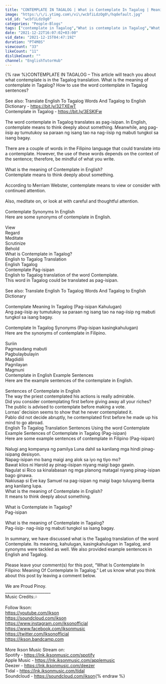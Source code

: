 ```yaml
---
title: "CONTEMPLATE IN TAGALOG | What is Contemplate In Tagalog | Meaning of Contemplate In Tagalog"
image: "https:\/\/i.ytimg.com\/vi\/wcbfiLdzOg0\/hqdefault.jpg"
vid_id: "wcbfiLdzOg0"
categories: "People-Blogs"
tags: ["contemplate in Tagalog","What is contemplate in Tagalog","What contemplate in Tagalog"]
date: "2021-12-22T16:07:02+03:00"
vid_date: "2021-12-15T04:47:19Z"
duration: "PT4M8S"
viewcount: "33"
likeCount: "11"
dislikeCount: ""
channel: "EnglishTutorHub"
---
```

{% raw %}CONTEMPLATE IN TAGALOG – This article will teach you about what contemplate is in the Tagalog translation. What is the meaning of contemplate in Tagalog? How to use the word contemplate in Tagalog sentences?<br /><br />See also: Translate English To Tagalog Words And Tagalog to English Dictionary - <a rel="nofollow" target="blank" href="https://bit.ly/32TXEwT">https://bit.ly/32TXEwT</a><br />Contemplate in Tagalog - <a rel="nofollow" target="blank" href="https://bit.ly/3ESKIFw">https://bit.ly/3ESKIFw</a><br /><br />The word contemplate in Tagalog translates as pag-isipan. In English, contemplate means to think deeply about something. Meanwhile, ang pag-iisip ay tumutukoy sa paraan ng isang tao na nag-iisip ng mabuti tungkol sa isang bagay.<br /><br />There are a couple of words in the Filipino language that could translate into a contemplate. However, the use of these words depends on the context of the sentence; therefore, be mindful of what you write.<br /><br />What is the meaning of Contemplate in English?<br />Contemplate means to think deeply about something.<br /><br />According to Merriam Webster, contemplate means to view or consider with continued attention.<br /><br />Also, meditate on, or look at with careful and thoughtful attention.<br /><br />Contemplate Synonyms In English<br />Here are some synonyms of contemplate in English.<br /><br />View<br />Regard<br />Meditate<br />Scrutinize<br />Behold<br />What is Contemplate in Tagalog?<br />English to Tagalog Translation<br />English Tagalog<br />Contemplate Pag-isipan<br />English to Tagalog translation of the word Contemplate.<br />This word in Tagalog could be translated as pag-isipan.<br /><br />See also: Translate English To Tagalog Words And Tagalog to English Dictionary<br /><br />Contemplate Meaning In Tagalog (Pag-isipan Kahulugan)<br />Ang pag-iisip ay tumutukoy sa paraan ng isang tao na nag-iisip ng mabuti tungkol sa isang bagay.<br /><br />Contemplate In Tagalog Synonyms (Pag-isipan kasingkahulugan)<br />Here are the synonyms of contemplate in Filipino.<br /><br />Suriin<br />Pagmasdang mabuti<br />Pagbulaybulayin<br />Magdidili<br />Pagnilayan<br />Magmuni<br />Contemplate in English Example Sentences<br />Here are the example sentences of the contemplate in English.<br /><br />Sentences of Contemplate in English<br />The way the priest contemplated his actions is really admirable.<br />Did you consider contemplating first before giving away all your riches?<br />The public is advised to contemplate before making a vote.<br />Lornas’ decision seems to show that he never contemplated it.<br />Pablo did not decide abruptly, he contemplated first before he made up his mind to go abroad.<br />English To Tagalog Translation Sentences Using the word Contemplate<br />Example Sentences of Contemplate in Tagalog (Pag-isipan)<br />Here are some example sentences of contemplate in Filipino (Pag-isipan)<br /><br />Nalugi ang kompanya ng pamilya Luna dahil sa kanilang mga hindi pinag-isipang desisyon.<br />Napag-isipan mo bang maigi ang alok sa iyo ng tiyo mo?<br />Bawat kilos ni Harold ay pinag-iisipan niyang maigi bago gawin.<br />Nagulat si Rico sa kinalabasan ng mga planong matagal niyang pinag-isipan bago ginawa.<br />Nakiusap si Eve kay Samuel na pag-isipan ng maigi bago tuluyang ibenta ang kanilang lupa.<br />What is the meaning of Contemplate in English?<br />It means to think deeply about something.<br /><br />What is Contemplate in Tagalog?<br />Pag-isipan<br /><br />What is the meaning of Contemplate in Tagalog?<br />Pag-iisip- nag-iisip ng mabuti tungkol sa isang bagay.<br /><br />In summary, we have discussed what is the Tagalog translation of the word Contemplate. Its meaning, kahulugan, kasingkahulugan in Tagalog, and synonyms were tackled as well. We also provided example sentences in English and Tagalog.<br /><br />Please leave your comment(s) for this post, “What Is Contemplate In Filipino: Meaning Of Contemplate In Tagalog.” Let us know what you think about this post by leaving a comment below.<br /><br />We are Proud Pinoy.<br />_______________________<br />Music Credits:🎶<br /><br />Follow Ikson:<br /><a rel="nofollow" target="blank" href="https://youtube.com/ikson">https://youtube.com/ikson</a><br /><a rel="nofollow" target="blank" href="https://soundcloud.com/ikson">https://soundcloud.com/ikson</a><br /><a rel="nofollow" target="blank" href="https://www.instagram.com/iksonofficial">https://www.instagram.com/iksonofficial</a><br /><a rel="nofollow" target="blank" href="https://www.facebook.com/iksonmusic">https://www.facebook.com/iksonmusic</a><br /><a rel="nofollow" target="blank" href="https://twitter.com/Iksonofficial">https://twitter.com/Iksonofficial</a><br /><a rel="nofollow" target="blank" href="https://ikson.bandcamp.com">https://ikson.bandcamp.com</a><br /><br />More Ikson Music Stream on:<br />Spotify - <a rel="nofollow" target="blank" href="https://lnk.iksonmusic.com/spotify">https://lnk.iksonmusic.com/spotify</a><br />Apple Music - <a rel="nofollow" target="blank" href="https://lnk.iksonmusic.com/applemusic">https://lnk.iksonmusic.com/applemusic</a><br />Deezer - <a rel="nofollow" target="blank" href="https://lnk.iksonmusic.com/deezer">https://lnk.iksonmusic.com/deezer</a><br />Tidal - <a rel="nofollow" target="blank" href="https://lnk.iksonmusic.com/tidal">https://lnk.iksonmusic.com/tidal</a><br />Soundcloud - <a rel="nofollow" target="blank" href="https://soundcloud.com/ikson">https://soundcloud.com/ikson</a>{% endraw %}
